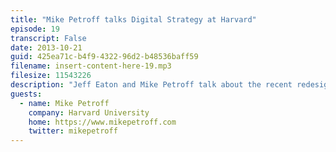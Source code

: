 ```yaml
---
title: "Mike Petroff talks Digital Strategy at Harvard"
episode: 19
transcript: False
date: 2013-10-21
guid: 425ea71c-b4f9-4322-96d2-b48536baff59
filename: insert-content-here-19.mp3
filesize: 11543226
description: "Jeff Eaton and Mike Petroff talk about the recent redesign of the Harvard Gazette on Wordpress, the challenges of serving a large university&#039;s communications needs, and trends in social publishing and visitor interaction."
guests: 
  - name: Mike Petroff
    company: Harvard University
    home: https://www.mikepetroff.com
    twitter: mikepetroff
---
```

